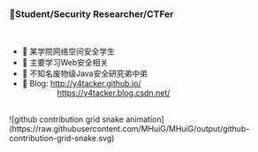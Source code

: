 ### 👋Student/Security Researcher/CTFer    
 
</br>
     
- 🔭 某学院网络空间安全学生      
- 🌱 主要学习Web安全相关
- 🍃 不知名废物级Java安全研究弟中弟
- 🍔 Blog: http://y4tacker.github.io/
&nbsp;&nbsp;&nbsp;&nbsp;&nbsp;&nbsp;&nbsp;&nbsp;&nbsp;&nbsp;&nbsp;&nbsp;&nbsp;&nbsp;&nbsp;&nbsp;https://y4tacker.blog.csdn.net/
</br>
![github contribution grid snake animation](https://raw.githubusercontent.com/MHuiG/MHuiG/output/github-contribution-grid-snake.svg)
